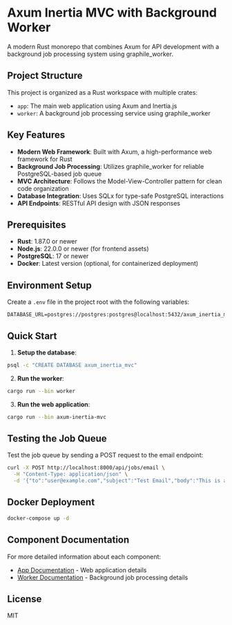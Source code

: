 # Axum Inertia MVC with Background Worker

A modern Rust monorepo that combines Axum for API development with a background job processing system using graphile_worker.

## Project Structure

This project is organized as a Rust workspace with multiple crates:

- `app`: The main web application using Axum and Inertia.js
- `worker`: A background job processing service using graphile_worker

## Key Features

- **Modern Web Framework**: Built with Axum, a high-performance web framework for Rust
- **Background Job Processing**: Utilizes graphile_worker for reliable PostgreSQL-based job queue
- **MVC Architecture**: Follows the Model-View-Controller pattern for clean code organization
- **Database Integration**: Uses SQLx for type-safe PostgreSQL interactions
- **API Endpoints**: RESTful API design with JSON responses

## Prerequisites

- **Rust**: 1.87.0 or newer
- **Node.js**: 22.0.0 or newer (for frontend assets)
- **PostgreSQL**: 17 or newer
- **Docker**: Latest version (optional, for containerized deployment)

## Environment Setup

Create a `.env` file in the project root with the following variables:

```
DATABASE_URL=postgres://postgres:postgres@localhost:5432/axum_inertia_mvc
```

## Quick Start

1. **Setup the database**:

```bash
psql -c "CREATE DATABASE axum_inertia_mvc"
```

2. **Run the worker**:

```bash
cargo run --bin worker
```

3. **Run the web application**:

```bash
cargo run --bin axum-inertia-mvc
```

## Testing the Job Queue

Test the job queue by sending a POST request to the email endpoint:

```bash
curl -X POST http://localhost:8000/api/jobs/email \
  -H "Content-Type: application/json" \
  -d '{"to":"user@example.com","subject":"Test Email","body":"This is a test email."}'
```

## Docker Deployment

```bash
docker-compose up -d
```

## Component Documentation

For more detailed information about each component:

- [App Documentation](./app/README.md) - Web application details
- [Worker Documentation](./worker/README.md) - Background job processing details

## License

MIT
